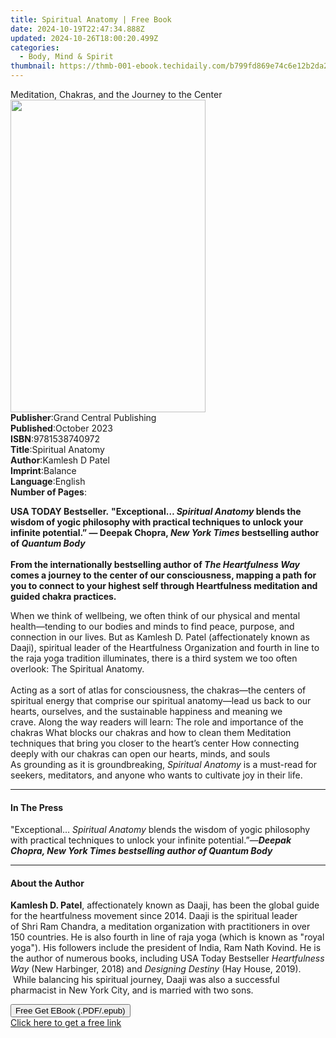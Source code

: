 ```yaml
---
title: Spiritual Anatomy | Free Book
date: 2024-10-19T22:47:34.888Z
updated: 2024-10-26T18:00:20.499Z
categories:
  - Body, Mind & Spirit
thumbnail: https://thmb-001-ebook.techidaily.com/b799fd869e74c6e12b2da2bbe3c60940d7130b1a62383faf520af8b2f5d6c494.jpg
---
```

<main id="book-container">
  <div class="flex flex-col">
    <div class="book-brief flex-1 py-6 px-4 sm:p-6 md:py-10 md:px-8">
      <!-- brief-->
      <div class="book-brief-main">
        Meditation, Chakras, and the Journey to the Center
      </div>
    </div>
    <div
      class="book-meta-info flex-1 grid gap-4 col-start-1 col-end-3 row-start-1 sm:mb-6 sm:grid-cols-4 lg:gap-6 lg:col-start-2 lg:row-end-6 lg:row-span-6 lg:mb-0"
    >
      <div
        class="book-meta-info-left place-content-center mt-4 p-4 text-sm leading-6 col-start-2 col-span-2 dark:text-slate-400"
      >
        <img
          class="w-full h-500 object-cover rounded-lg sm:h-255 sm:col-span-2 lg:col-span-full"
          src="https://img-001-ebook.techidaily.com/dc4184cbfc535286aa02789a62479264232af26554dafe5d4fa30fc164fd4493.jpg"
          alt=""
          width="312"
          height="500"
        />
      </div>
      <div
        class="book-meta-info-right mt-2 col-start-1 row-start-2 col-span-3 self-center"
      >
        <!-- meta data  -->
        <div class="flex flex-col px-4 md:px-8">
          <div class="flex-1">
            <strong>Publisher</strong>:<span class="px-2"
              >Grand Central Publishing</span
            >
          </div>
          <div class="flex-1">
            <strong>Published</strong>:<span class="px-2">October 2023</span>
          </div>
          <div class="flex-1">
            <strong>ISBN</strong>:<span class="px-2">9781538740972</span>
          </div>
          <div class="flex-1">
            <strong>Title</strong>:<span class="px-2">Spiritual Anatomy</span>
          </div>
          <div class="flex-1">
            <strong>Author</strong>:<span class="px-2">Kamlesh D Patel</span>
          </div>
          <div class="flex-1">
            <strong>Imprint</strong>:<span class="px-2">Balance</span>
          </div>
          <div class="flex-1">
            <strong>Language</strong>:<span class="px-2">English</span>
          </div>
          <div class="flex-1">
            <strong>Number of Pages</strong>:<span class="px-2"></span>
          </div>
        </div>
      </div>
    </div>
    <div class="book-description flex-1 py-6 px-4 sm:p-6 md:py-10 md:px-8">
      <div class="book-description-main">
        <div accordion-content="" id="description">
          <p>
            <b>USA TODAY Bestseller​.</b>&nbsp;<b
              >"Exceptional… <i>Spiritual Anatomy</i> blends the wisdom of yogic
              philosophy with practical techniques to unlock your infinite
              potential.”&nbsp;— Deepak Chopra,
              <i>New York Times </i>bestselling author of <i>Quantum Body</i></b
            ><br /><br /><b
              >From the internationally bestselling author of
              <i>The Heartfulness Way</i> comes a journey to the center of our
              consciousness, mapping a path for you to connect to
              your&nbsp;highest self through Heartfulness meditation and guided
              chakra practices.</b
            >
          </p>
          When we think of wellbeing, we often think of our physical and mental
          health—tending to our bodies and minds to find peace, purpose, and
          connection in our lives. But as Kamlesh D. Patel (affectionately known
          as Daaji), spiritual leader of the Heartfulness Organization and
          fourth in line to the raja yoga tradition illuminates, there is a
          third system we too often overlook: The Spiritual Anatomy.<br /><br />
          Acting as a sort of atlas for consciousness, the chakras—the centers
          of spiritual energy that comprise our spiritual anatomy—lead us back
          to our hearts, ourselves, and the sustainable happiness and meaning we
          crave.&nbsp;Along the way readers will learn: The role and importance
          of the chakras What blocks our chakras and how to clean them
          Meditation techniques that bring you closer to the heart’s center How
          connecting deeply with our chakras can open our hearts, minds, and
          souls &nbsp;<br />
          As grounding as it is groundbreaking,&nbsp;<i>Spiritual Anatomy</i
          >&nbsp;is a must-read for seekers, meditators, and anyone who wants to
          cultivate joy in their life.
        </div>
        <div class="accordion-fader"></div>
      </div>
    </div>
    <div class="book-excerpts flex-1 py-6 px-4 sm:p-6 md:py-10 md:px-8">
      <!-- excerpts-->
      <div class="book-excerpts-main">
        <hr />
        <h4 class="placeholder placeholder-heading">
          <span>In The Press</span>
        </h4>
        <p>
          "Exceptional… <i>Spiritual Anatomy</i> blends the wisdom of yogic
          philosophy with practical techniques to unlock your infinite
          potential.”—<i
            ><b
              >Deepak Chopra, New York Times bestselling author of Quantum
              Body</b
            ></i
          >
        </p>
      </div>
    </div>
    <div class="book-about-author flex-1 py-6 px-4 sm:p-6 md:py-10 md:px-8">
      <!-- about author-->
      <div class="book-main-author-main">
        <hr />
        <h4 class="placeholder placeholder-heading">
          <span>About the Author</span>
        </h4>
        <p>
          <b>Kamlesh D. Patel</b>, affectionately known as Daaji, has been the
          global guide for the heartfulness movement since 2014. Daaji is the
          spiritual leader of&nbsp;Shri Ram Chandra, a meditation organization
          with practitioners&nbsp;in over 150 countries. He
          is&nbsp;also&nbsp;fourth in line&nbsp;of raja yoga (which is known as
          "royal yoga").&nbsp;His followers include the president of
          India,&nbsp;Ram Nath Kovind. He is the author of numerous books,
          including USA Today Bestseller&nbsp;<i>Heartfulness Way</i>&nbsp;(New
          Harbinger, 2018) and&nbsp;<i>Designing Destiny</i>&nbsp;(Hay House,
          2019). &nbsp;While balancing his spiritual journey, Daaji was also a
          successful pharmacist in New York City, and is married with two sons.
        </p>
      </div>
    </div>
    <div class="book-free-get flex-1 py-6 px-4 sm:p-6 md:py-10 md:px-8">
      <button
        id="btn-free-get"
        class="bg-blue-500 hover:bg-blue-700 text-white font-bold py-2 px-4 rounded"
      >
        Free Get EBook (.PDF/.epub)
      </button>
      <div id="countdown-display" class="px-2 text-lg mt-2"></div>
      <a
        id="free-link"
        class="hidden bg-blue-500 hover:bg-blue-700 text-white font-bold py-2 px-4 rounded"
        href="https://www.ebooks.com/en-us/book/210743679/spiritual-anatomy/kamlesh-d-patel/"
        target="_blank"
        >Click here to get a free link</a
      >
    </div>
    <script>
      let countdownTime = 0;
      let countdownInterval = null;
      document
        .getElementById('btn-free-get')
        .addEventListener('click', startCountdown);
      function startCountdown() {
        countdownTime = new Date().getTime() + 60000 * 3;
        countdownInterval = setInterval(updateCountdown, 1000);
        document.getElementById('btn-free-get').disabled = true;
        document
          .getElementById('btn-free-get')
          .classList.add('bg-gray-500', 'cursor-not-allowed');
      }
      function updateCountdown() {
        let currentTime = new Date().getTime();
        let timeLeft = countdownTime - currentTime;
        let secondsLeft = Math.floor(timeLeft / 1000);
        document.getElementById('countdown-display').innerHTML =
          `Remaining time: ${secondsLeft} seconds.`;
        if (secondsLeft <= 0) {
          clearInterval(countdownInterval);
          document.getElementById('btn-free-get').classList.add('hidden');
          document.getElementById('free-link').classList.remove('hidden');
          document.getElementById('countdown-display').innerHTML = '';
        }
      }
    </script>
  </div>
</main>

<ins class="adsbygoogle"
      style="display:block"
      data-ad-client="ca-pub-7571918770474297"
      data-ad-slot="8358498916"
      data-ad-format="auto"
      data-full-width-responsive="true"></ins>
    